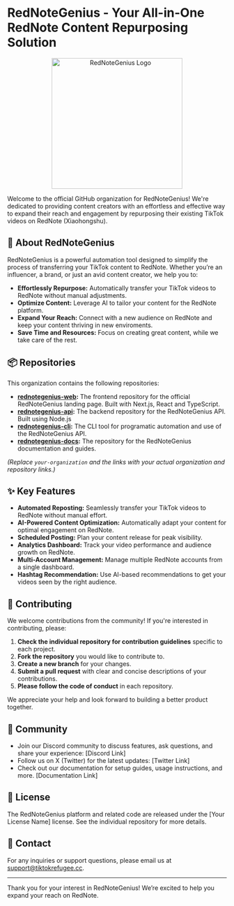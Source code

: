 # RedNoteGenius - Your All-in-One RedNote Content Repurposing Solution

<p align="center">
  <img src="https://your-logo-url.com/logo.png" alt="RedNoteGenius Logo" width="300"/>
</p>

Welcome to the official GitHub organization for RedNoteGenius! We're dedicated to providing content creators with an effortless and effective way to expand their reach and engagement by repurposing their existing TikTok videos on RedNote (Xiaohongshu).

## 🚀 About RedNoteGenius

RedNoteGenius is a powerful automation tool designed to simplify the process of transferring your TikTok content to RedNote. Whether you’re an influencer, a brand, or just an avid content creator, we help you to:

*   **Effortlessly Repurpose:** Automatically transfer your TikTok videos to RedNote without manual adjustments.
*   **Optimize Content:** Leverage AI to tailor your content for the RedNote platform.
*   **Expand Your Reach:** Connect with a new audience on RedNote and keep your content thriving in new enviroments.
*   **Save Time and Resources:** Focus on creating great content, while we take care of the rest.

## 📦 Repositories

This organization contains the following repositories:

*   **[rednotegenius-web](https://github.com/your-organization/rednotegenius-web):** The frontend repository for the official RedNoteGenius landing page. Built with Next.js, React and TypeScript.
*   **[rednotegenius-api](https://github.com/your-organization/rednotegenius-api):** The backend repository for the RedNoteGenius API. Built using Node.js
*   **[rednotegenius-cli](https://github.com/your-organization/rednotegenius-cli):** The CLI tool for programatic automation and use of the RedNoteGenius API.
*   **[rednotegenius-docs](https://github.com/your-organization/rednotegenius-docs):** The repository for the RedNoteGenius documentation and guides.

*(Replace `your-organization` and the links with your actual organization and repository links.)*

## ✨ Key Features

*   **Automated Reposting:** Seamlessly transfer your TikTok videos to RedNote without manual effort.
*   **AI-Powered Content Optimization:** Automatically adapt your content for optimal engagement on RedNote.
*   **Scheduled Posting:** Plan your content release for peak visibility.
*   **Analytics Dashboard:** Track your video performance and audience growth on RedNote.
*   **Multi-Account Management:** Manage multiple RedNote accounts from a single dashboard.
*   **Hashtag Recommendation:** Use AI-based recommendations to get your videos seen by the right audience.

## 🤝 Contributing

We welcome contributions from the community! If you're interested in contributing, please:

1.  **Check the individual repository for contribution guidelines** specific to each project.
2.  **Fork the repository** you would like to contribute to.
3.  **Create a new branch** for your changes.
4.  **Submit a pull request** with clear and concise descriptions of your contributions.
5.  **Please follow the code of conduct** in each repository.

We appreciate your help and look forward to building a better product together.

## 💬 Community

*   Join our Discord community to discuss features, ask questions, and share your experience: \[Discord Link]
*   Follow us on X (Twitter) for the latest updates: \[Twitter Link]
*   Check out our documentation for setup guides, usage instructions, and more. \[Documentation Link]

## 📄 License

The RedNoteGenius platform and related code are released under the [Your License Name] license. See the individual repository for more details.

## 📧 Contact

For any inquiries or support questions, please email us at [support@tiktokrefugee.cc](mailto:support@tiktokrefugee.cc).

---
Thank you for your interest in RedNoteGenius! We’re excited to help you expand your reach on RedNote.
